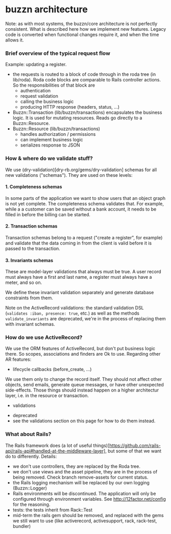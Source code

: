 # buzzn architecture

Note: as with most systems, the buzzn/core architecture is not perfectly consistent. 
What is described here how we implement new features. Legacy code is converted when functional changes require it, and when the time allows it.

### Brief overview of the typical request flow

Example: updating a register.

- the requests is routed to a block of code through in the roda tree (in lib/roda). Roda code blocks are comparable to Rails controller actions. So the responsibilities of that block are
    - authentication
    - request validation
    - calling the business logic
    - producing HTTP response (headers, status, ...)
- Buzzn::Transaction (lib/buzzn/transactions) encapsulates the business logic. It is used for mutating resources. Reads go directly to a Buzzn::Resource.
- Buzzn::Resource (lib/buzzn/transactions)
    - handles authorization / permissions
    - can implement business logic
    - serializes response to JSON

### How & where do we validate stuff?

We use (dry-validation)[dry-rb.org/gems/dry-validation] schemas for all new validations ("schemas"). They are used on these levels:

#### 1. Completeness schemas

In some parts of the application we want to show users that an object graph is not yet complete. The completeness schema validates that. For example, while a a customer can be saved without a bank account, it needs to be filled in before the billing can be started.

#### 2. Transaction schemas

Transaction schemas belong to a request ("create a register", for example) and validate that the data
coming in from the client is valid before it is passed to the transaction.

#### 3. Invariants schemas

These are model-layer validations that always must be true. A user record must always have a first and last name, a register must always have a meter, and so on.

We define these invariant validation separately and generate database constraints from them.

Note on the ActiveRecord validations: the standard validation DSL (`validates :iban, presence: true`, etc.) as well as the methods `validate_invariants` are deprecated, we're in the process of replacing them with invariant schemas.

### How do we use ActiveRecord?

We use the ORM features of ActiveRecord, but don't put business logic there. So scopes, associations and finders are Ok to use. Regarding other AR features:

* lifecycle callbacks (before_create, ...) 

We use them only to change the record itself. They should not affect other objects, send emails, generate queue messages, or have other unexpected side-effects. Those things should instead happen on a higher architectur layer, i.e. in the resource or transaction.

* validations

- deprecated
- see the validations section on this page for how to do them instead.

### What about Rails?

The Rails framework does (a lot of useful things)[https://github.com/rails-api/rails-api#handled-at-the-middleware-layer], but some of that we want do to differently. Details:

- we don't use controllers, they are replaced by the Roda tree.
- we don't use views and the asset pipeline, they are in the process of being removed. Check branch remove-assets for current status.
- the Rails logging mechanism will be replaced by our own logging (Buzzn::Logger)
- Rails environments will be discontinued. The application will only be configured through environment variables. See http://12factor.net/config for the reasoning.
- tests: the tests inherit from Rack::Test
- mid-term the rails gem should be removed, and replaced with the gems we still want to use (like activerecord, activesupport, rack, rack-test, bundler)